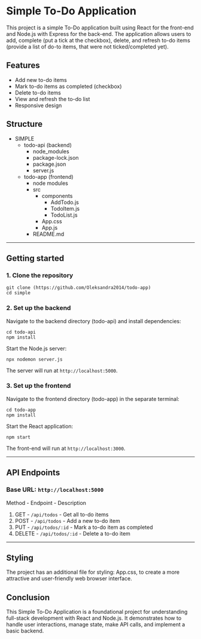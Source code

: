 # Simple To-Do Application

This project is a simple To-Do application built using React for the front-end and Node.js with Express for the back-end. 
The application allows users to add, complete (put a tick at the checkbox), delete, and refresh to-do items (provide a list of do-to items, that were not ticked/completed yet).

## Features
- Add new to-do items
- Mark to-do items as completed (checkbox)
- Delete to-do items
- View and refresh the to-do list 
- Responsive design

## Structure
- SIMPLE
    - todo-api (backend)
        - node_modules
        - package-lock.json
        - package.json
        - server.js
    - todo-app (frontend)
        - node modules
        - src
            - components
                - AddTodo.js
                - TodoItem.js
                - TodoList.js
            - App.css
            - App.js
        - README.md

---
## Getting started

### 1. Clone the repository
```terminal
git clone (https://github.com/Oleksandra2014/todo-app)
cd simple
```

### 2. Set up the backend
Navigate to the backend directory (todo-api) and install dependencies:
```terminal
cd todo-api
npm install
```
Start the Node.js server:
```terminal
npx nodemon server.js
```
The server will run at `http://localhost:5000`.

### 3. Set up the frontend
Navigate to the frontend directory (todo-app) in the separate terminal:
```terminal
cd todo-app
npm install
```
Start the React application:
```terminal
npm start
```
The front-end will run at `http://localhost:3000`.

---
## API Endpoints
### Base URL: `http://localhost:5000`

   Method -   Endpoint          -     Description 
1. GET    - `/api/todos`        - Get all to-do items 
2. POST   - `/api/todos`        - Add a new to-do item 
3. PUT    - `/api/todos/:id`    - Mark a to-do item as completed 
4. DELETE - `/api/todos/:id`    - Delete a to-do item 

---

## Styling  

The project has an additional file for styling: App.css, to create a more attractive and user-friendly web browser interface.

## Conclusion

This Simple To-Do Application is a foundational project for understanding full-stack development with React and Node.js. 
It demonstrates how to handle user interactions, manage state, make API calls, and implement a basic backend. 

